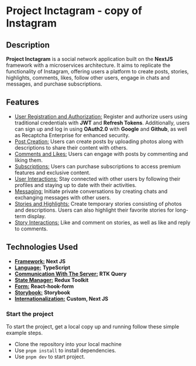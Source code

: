 # Project Inctagram  - copy of Instagram

## Description

**Project Inctagram** is a social network application built on the **NextJS** framework with a microservices architecture.
It aims to replicate the functionality of Instagram, offering users a platform to create posts, stories, highlights, comments, likes, follow other users, engage in chats and messages, and purchase subscriptions.


## Features

- [User Registration and Authorization:](#user-registration-and-authorization)
  Register and authorize users using traditional credentials with **JWT** and **Refresh Tokens**.
  Additionally, users can sign up and log in using **OAuth2.0** with **Google** and **Github**, as well as Recaptcha Enterprise for enhanced security.
- [Post Creation:](#post-creation)
  Users can create posts by uploading photos along with descriptions to share their content with others.
- [Comments and Likes:](#comments-and-likes)
  Users can engage with posts by commenting and liking them.
- [Subscriptions:](#subscriptions)
  Users can purchase subscriptions to access premium features and exclusive content.
- [User Interactions:](#user-interactions)
  Stay connected with other users by following their profiles and staying up to date with their activities.
- [Messaging:](#messaging)
  Initiate private conversations by creating chats and exchanging messages with other users.
- [Stories and Highlights:](#stories-and-highlights)
  Create temporary stories consisting of photos and descriptions. Users can also highlight their favorite stories for long-term display.
- [Story Interactions:](#story-interactions)
  Like and comment on stories, as well as like and reply to comments.

## Technologies Used
- [**Framework:**](#framework)
  **Next JS**
- [**Language:**](#language)
  **TypeScript**
- [**Communication With The Server:**](#communicationWithTheServer)
  **RTK Query**
- [**State Manager:**](#stateManager)
  **Redux Toolkit**
- [**Form:**](#form)
  **React-hook-form**
- [**Storybook:**](#storybook)
  **Storybook**
- [**Internationalization:**](#internationalization)
  **Custom, Next JS**

### Start the project
To start the project, get a local copy up and running follow these simple example steps.
- Clone the repository into your local machine
- Use `pnpm install` to install dependencies.
- Use `pnpm dev` to start project.
